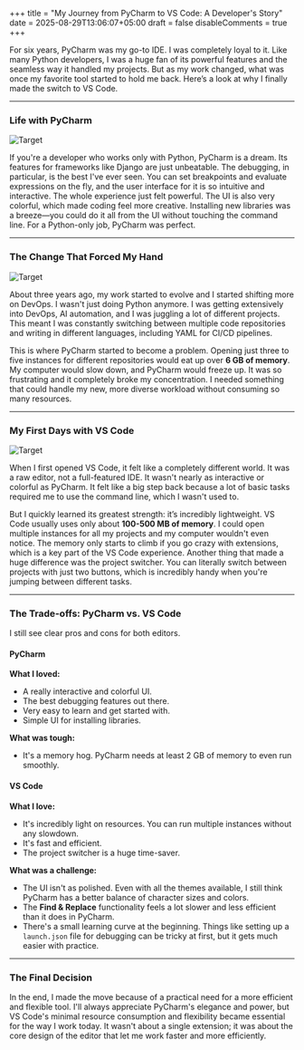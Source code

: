 +++
title = "My Journey from PyCharm to VS Code: A Developer's Story"
date = 2025-08-29T13:06:07+05:00
draft = false
disableComments = true
+++

For six years, PyCharm was my go-to IDE. I was completely loyal to it. Like many Python developers, I was a huge fan of its powerful features and the seamless way it handled my projects. But as my work changed, what was once my favorite tool started to hold me back. Here’s a look at why I finally made the switch to VS Code.

---

### Life with PyCharm

![Target](/images/pycharm_vs_vscode_1.png)


If you're a developer who works only with Python, PyCharm is a dream. Its features for frameworks like Django are just unbeatable. The debugging, in particular, is the best I've ever seen. You can set breakpoints and evaluate expressions on the fly, and the user interface for it is so intuitive and interactive. The whole experience just felt powerful. The UI is also very colorful, which made coding feel more creative. Installing new libraries was a breeze—you could do it all from the UI without touching the command line. For a Python-only job, PyCharm was perfect.

---

### The Change That Forced My Hand

![Target](/images/pycharm_vs_vscode_2.png)

About three years ago, my work started to evolve and I started shifting more on DevOps. I wasn't just doing Python anymore. I was getting extensively into DevOps, AI automation, and I was juggling a lot of different projects. This meant I was constantly switching between multiple code repositories and writing in different languages, including YAML for CI/CD pipelines.

This is where PyCharm started to become a problem. Opening just three to five instances for different repositories would eat up over **6 GB of memory**. My computer would slow down, and PyCharm would freeze up. It was so frustrating and it completely broke my concentration. I needed something that could handle my new, more diverse workload without consuming so many resources.

---

### My First Days with VS Code

![Target](/images/pycharm_vs_vscode_3.png)


When I first opened VS Code, it felt like a completely different world. It was a raw editor, not a full-featured IDE. It wasn't nearly as interactive or colorful as PyCharm. It felt like a big step back because a lot of basic tasks required me to use the command line, which I wasn't used to.

But I quickly learned its greatest strength: it’s incredibly lightweight. VS Code usually uses only about **100-500 MB of memory**. I could open multiple instances for all my projects and my computer wouldn't even notice. The memory only starts to climb if you go crazy with extensions, which is a key part of the VS Code experience. Another thing that made a huge difference was the project switcher. You can literally switch between projects with just two buttons, which is incredibly handy when you're jumping between different tasks.

---

### The Trade-offs: PyCharm vs. VS Code

I still see clear pros and cons for both editors.

#### PyCharm
**What I loved:**
* A really interactive and colorful UI.
* The best debugging features out there.
* Very easy to learn and get started with.
* Simple UI for installing libraries.

**What was tough:**
* It's a memory hog. PyCharm needs at least 2 GB of memory to even run smoothly.

#### VS Code
**What I love:**
* It's incredibly light on resources. You can run multiple instances without any slowdown.
* It's fast and efficient.
* The project switcher is a huge time-saver.

**What was a challenge:**
* The UI isn't as polished. Even with all the themes available, I still think PyCharm has a better balance of character sizes and colors.
* The **Find & Replace** functionality feels a lot slower and less efficient than it does in PyCharm.
* There's a small learning curve at the beginning. Things like setting up a `launch.json` file for debugging can be tricky at first, but it gets much easier with practice.

---

### The Final Decision

In the end, I made the move because of a practical need for a more efficient and flexible tool. I'll always appreciate PyCharm's elegance and power, but VS Code's minimal resource consumption and flexibility became essential for the way I work today. It wasn't about a single extension; it was about the core design of the editor that let me work faster and more efficiently.